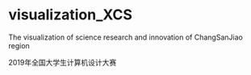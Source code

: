 # visualization_XCS
The visualization of science research and innovation of ChangSanJiao region

2019年全国大学生计算机设计大赛

